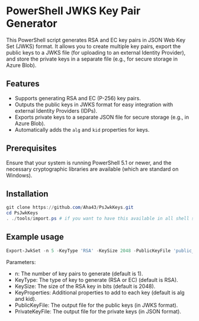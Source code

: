 # PowerShell JWKS Key Pair Generator

This PowerShell script generates RSA and EC key pairs in JSON Web Key Set (JWKS) format. It allows you to create multiple key pairs, export the public keys to a JWKS file (for uploading to an external Identity Provider), and store the private keys in a separate file (e.g., for secure storage in Azure Blob).

## Features

- Supports generating RSA and EC (P-256) key pairs.
- Outputs the public keys in JWKS format for easy integration with external Identity Providers (IDPs).
- Exports private keys to a separate JSON file for secure storage (e.g., in Azure Blob).
- Automatically adds the `alg` and `kid` properties for keys.

## Prerequisites

Ensure that your system is running PowerShell 5.1 or newer, and the necessary cryptographic libraries are available (which are standard on Windows).

## Installation
```powershell
git clone https://github.com/Aha43/PsJwkKeys.git
cd PsJwkKeys
. ./tools/import.ps # if you want to have this available in all shell session do import in your profile
```

## Example usage
```powershell
Export-JwkSet -n 5 -KeyType 'RSA' -KeySize 2048 -PublicKeyFile 'public_jwks.json' -PrivateKeyFile 'private_keys.json'
```
Parameters:

- n: The number of key pairs to generate (default is 1).
- KeyType: The type of key to generate (RSA or EC) (default is RSA).
- KeySize: The size of the RSA key in bits (default is 2048).
- KeyProperties: Additional properties to add to each key (default is alg and kid).
- PublicKeyFile: The output file for the public keys (in JWKS format).
- PrivateKeyFile: The output file for the private keys (in JSON format).
